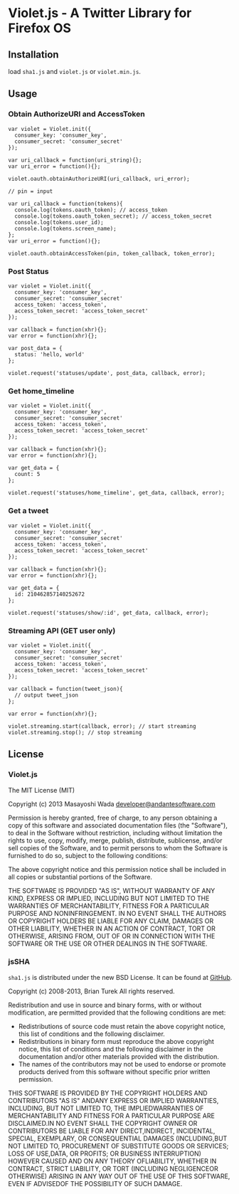 # Violet.js - A Twitter Library for Firefox OS

## Installation
load `sha1.js` and `violet.js` or `violet.min.js`.

## Usage
### Obtain AuthorizeURI and AccessToken
    var violet = Violet.init({
      consumer_key: 'consumer_key',
      consumer_secret: 'consumer_secret'
    });
    
    var uri_callback = function(uri_string){};
    var uri_error = function(){};
    
    violet.oauth.obtainAuthorizeURI(uri_callback, uri_error);
    
    // pin = input
    
    var uri_callback = function(tokens){
      console.log(tokens.oauth_token); // access_token
      console.log(tokens.oauth_token_secret); // access_token_secret
      console.log(tokens.user_id);
      console.log(tokens.screen_name);
    };
    var uri_error = function(){};
    
    violet.oauth.obtainAccessToken(pin, token_callback, token_error);

### Post Status
    var violet = Violet.init({
      consumer_key: 'consumer_key',
      consumer_secret: 'consumer_secret'
      access_token: 'access_token',
      access_token_secret: 'access_token_secret'
    });
    
    var callback = function(xhr){};
    var error = function(xhr){};
    
    var post_data = {
      status: 'hello, world'
    };
    
    violet.request('statuses/update', post_data, callback, error);

### Get home_timeline
    var violet = Violet.init({
      consumer_key: 'consumer_key',
      consumer_secret: 'consumer_secret'
      access_token: 'access_token',
      access_token_secret: 'access_token_secret'
    });
    
    var callback = function(xhr){};
    var error = function(xhr){};
    
    var get_data = {
      count: 5
    };
    
    violet.request('statuses/home_timeline', get_data, callback, error);

### Get a tweet
    var violet = Violet.init({
      consumer_key: 'consumer_key',
      consumer_secret: 'consumer_secret'
      access_token: 'access_token',
      access_token_secret: 'access_token_secret'
    });
    
    var callback = function(xhr){};
    var error = function(xhr){};
    
    var get_data = {
      id: 210462857140252672
    };
    
    violet.request('statuses/show/:id', get_data, callback, error);

### Streaming API (GET user only)
    var violet = Violet.init({
      consumer_key: 'consumer_key',
      consumer_secret: 'consumer_secret'
      access_token: 'access_token',
      access_token_secret: 'access_token_secret'
    });
    
    var callback = function(tweet_json){
      // output tweet_json
    };
    
    var error = function(xhr){};
    
    violet.streaming.start(callback, error); // start streaming
    violet.streaming.stop(); // stop streaming

## License
### Violet.js
The MIT License (MIT)

Copyright (c) 2013 Masayoshi Wada <developer@andantesoftware.com>

Permission is hereby granted, free of charge, to any person obtaining a copy
of this software and associated documentation files (the "Software"), to deal
in the Software without restriction, including without limitation the rights
to use, copy, modify, merge, publish, distribute, sublicense, and/or sell
copies of the Software, and to permit persons to whom the Software is
furnished to do so, subject to the following conditions:

The above copyright notice and this permission notice shall be included in
all copies or substantial portions of the Software.

THE SOFTWARE IS PROVIDED "AS IS", WITHOUT WARRANTY OF ANY KIND, EXPRESS OR
IMPLIED, INCLUDING BUT NOT LIMITED TO THE WARRANTIES OF MERCHANTABILITY,
FITNESS FOR A PARTICULAR PURPOSE AND NONINFRINGEMENT. IN NO EVENT SHALL THE
AUTHORS OR COPYRIGHT HOLDERS BE LIABLE FOR ANY CLAIM, DAMAGES OR OTHER
LIABILITY, WHETHER IN AN ACTION OF CONTRACT, TORT OR OTHERWISE, ARISING FROM,
OUT OF OR IN CONNECTION WITH THE SOFTWARE OR THE USE OR OTHER DEALINGS IN
THE SOFTWARE.

### jsSHA 
`sha1.js` is distributed under the new BSD License. It can be found at [GitHub](https://github.com/Caligatio/jsSHA).

Copyright (c) 2008-2013, Brian Turek
All rights reserved.

Redistribution and use in source and binary forms, with or without
modification, are permitted provided that the following conditions are met:

 * Redistributions of source code must retain the above copyright notice, this
   list of conditions and the following disclaimer.
 * Redistributions in binary form must reproduce the above copyright notice,
   this list of conditions and the following disclaimer in the documentation
   and/or other materials provided with the distribution.
 * The names of the contributors may not be used to endorse or promote products
   derived from this software without specific prior written permission.

THIS SOFTWARE IS PROVIDED BY THE COPYRIGHT HOLDERS AND CONTRIBUTORS "AS IS"
ANDANY EXPRESS OR IMPLIED WARRANTIES, INCLUDING, BUT NOT LIMITED TO, THE
IMPLIEDWARRANTIES OF MERCHANTABILITY AND FITNESS FOR A PARTICULAR PURPOSE ARE
DISCLAIMED.IN NO EVENT SHALL THE COPYRIGHT OWNER OR CONTRIBUTORS BE LIABLE FOR
ANY DIRECT,INDIRECT, INCIDENTAL, SPECIAL, EXEMPLARY, OR CONSEQUENTIAL DAMAGES
(INCLUDING,BUT NOT LIMITED TO, PROCUREMENT OF SUBSTITUTE GOODS OR SERVICES;
 LOSS OF USE,DATA, OR PROFITS; OR BUSINESS INTERRUPTION) HOWEVER CAUSED AND ON
ANY THEORY OFLIABILITY, WHETHER IN CONTRACT, STRICT LIABILITY, OR TORT
(INCLUDING NEGLIGENCEOR OTHERWISE) ARISING IN ANY WAY OUT OF THE USE OF THIS
SOFTWARE, EVEN IF ADVISEDOF THE POSSIBILITY OF SUCH DAMAGE.
